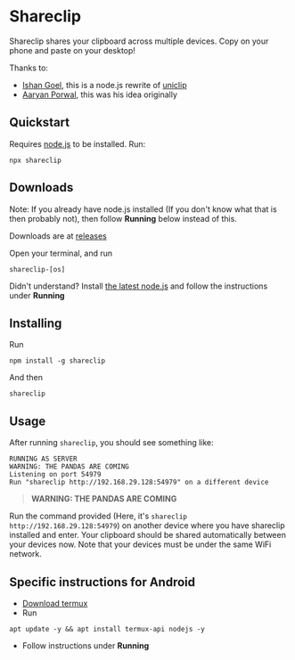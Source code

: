 # Shareclip

Shareclip shares your clipboard across multiple devices. Copy on your phone and paste on your desktop!

Thanks to:
- [Ishan Goel](https://github.com/quackduck/), this is a node.js rewrite of [uniclip](https://github.com/quackduck/uniclip)
- [Aaryan Porwal](https://github.com/aaryanporwal), this was his idea originally

## Quickstart

Requires [node.js](https://nodejs.org/en/) to be installed.
Run:

```
npx shareclip
```

## Downloads

Note: If you already have node.js installed (If you don't know what that is then probably not), then follow **Running** below instead of this.

Downloads are at [releases](https://github.com/KhushrajRathod/shareclip/releases)

Open your terminal, and run

```
shareclip-[os]
```

Didn't understand? Install [the latest node.js](https://nodejs.org/en/) and follow the instructions under **Running**

## Installing

Run
```
npm install -g shareclip
```

And then
```
shareclip
```

## Usage

After running `shareclip`, you should see something like:

```
RUNNING AS SERVER
WARNING: THE PANDAS ARE COMING
Listening on port 54979
Run "shareclip http://192.168.29.128:54979" on a different device
```

> **WARNING: THE PANDAS ARE COMING**

Run the command provided (Here, it's `shareclip http://192.168.29.128:54979`) on another device where you have shareclip installed and enter. Your clipboard should be shared automatically between your devices now. Note that your devices must be under the same WiFi network.

## Specific instructions for Android

- [Download termux](https://play.google.com/store/apps/details?id=com.termux)
- Run   
```
apt update -y && apt install termux-api nodejs -y
```

- Follow instructions under **Running**
